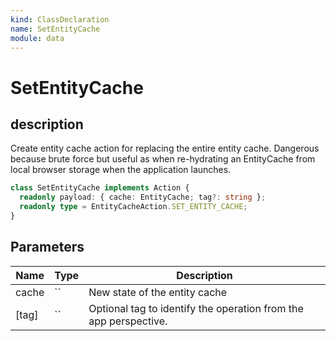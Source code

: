 ```yaml
---
kind: ClassDeclaration
name: SetEntityCache
module: data
---
```


# SetEntityCache

## description

Create entity cache action for replacing the entire entity cache.
Dangerous because brute force but useful as when re-hydrating an EntityCache
from local browser storage when the application launches.

```ts
class SetEntityCache implements Action {
  readonly payload: { cache: EntityCache; tag?: string };
  readonly type = EntityCacheAction.SET_ENTITY_CACHE;
}
```

## Parameters

| Name  | Type                                                                  | Description |
| ----- | --------------------------------------------------------------------- | ----------- |
| cache | `` | New state of the entity cache                                    |
| [tag] | `` | Optional tag to identify the operation from the app perspective. |
